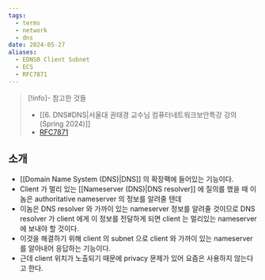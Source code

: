 ```yaml
---
tags:
  - terms
  - network
  - dns
date: 2024-05-27
aliases:
  - EDNS0 Client Subnet
  - ECS
  - RFC7871
---
```

> [!info]- 참고한 것들
> - [[6. DNS#DNS|서울대 권태경 교수님 컴퓨터네트워크보안특강 강의 (Spring 2024)]]
> - [RFC7871](https://datatracker.ietf.org/doc/html/rfc7871)

## 소개

- [[Domain Name System (DNS)|DNS]] 의 확장팩에 들어있는 기능이다.
- Client 가 멀리 있는 [[Nameserver (DNS)|DNS resolver]] 에 질의를 했을 때 이놈은 authoritative nameserver 의 정보를 알려줄 텐데
- 이놈은 DNS resolver 와 가까이 있는 nameserver 정보를 알려줄 것이므로 DNS resolver 가 client 에게 이 정보를 전달하게 되면 client 는 멀리있는 nameserver 에 보내야 할 것이다.
- 이것을 해결하기 위해 client 의 subnet 으로 client 와 가까이 있는 nameserver 를 알아내어 응답하는 기능이다.
- 근데 client 위치가 노출되기 때문에 privacy 문제가 있어 요즘은 사용하지 않는다고 한다.